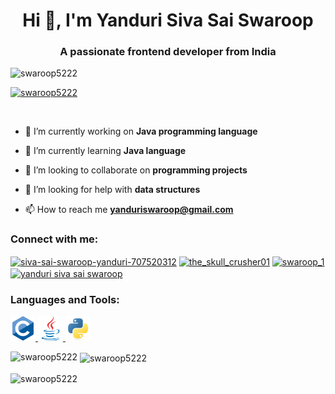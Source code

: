 <h1 align="center">Hi 👋, I'm Yanduri Siva Sai Swaroop</h1>
<h3 align="center">A passionate frontend developer from India</h3>

<p align="left"> <img src="https://komarev.com/ghpvc/?username=swaroop5222&label=Profile%20views&color=0e75b6&style=flat" alt="swaroop5222" /> </p>

<p align="left"> <a href="https://github.com/ryo-ma/github-profile-trophy"><img src="https://github-profile-trophy.vercel.app/?username=swaroop5222" alt="swaroop5222" /></a> </p>

<p align="left"> <a href="https://twitter.com/" target="blank"><img src="https://img.shields.io/twitter/follow/?logo=twitter&style=for-the-badge" alt="" /></a> </p>

- 🔭 I’m currently working on **Java programming language**

- 🌱 I’m currently learning **Java language**

- 👯 I’m looking to collaborate on **programming projects**

- 🤝 I’m looking for help with **data structures**

- 📫 How to reach me **yanduriswaroop@gmail.com**

<h3 align="left">Connect with me:</h3>
<p align="left">
<a href="https://linkedin.com/in/siva-sai-swaroop-yanduri-707520312" target="blank"><img align="center" src="https://raw.githubusercontent.com/rahuldkjain/github-profile-readme-generator/master/src/images/icons/Social/linked-in-alt.svg" alt="siva-sai-swaroop-yanduri-707520312" height="30" width="40" /></a>
<a href="https://instagram.com/the_skull_crusher01" target="blank"><img align="center" src="https://raw.githubusercontent.com/rahuldkjain/github-profile-readme-generator/master/src/images/icons/Social/instagram.svg" alt="the_skull_crusher01" height="30" width="40" /></a>
<a href="https://www.codechef.com/users/swaroop_1" target="blank"><img align="center" src="https://cdn.jsdelivr.net/npm/simple-icons@3.1.0/icons/codechef.svg" alt="swaroop_1" height="30" width="40" /></a>
<a href="https://www.hackerrank.com/yanduri siva sai swaroop" target="blank"><img align="center" src="https://raw.githubusercontent.com/rahuldkjain/github-profile-readme-generator/master/src/images/icons/Social/hackerrank.svg" alt="yanduri siva sai swaroop" height="30" width="40" /></a>
</p>

<h3 align="left">Languages and Tools:</h3>
<p align="left"> <a href="https://www.cprogramming.com/" target="_blank" rel="noreferrer"> <img src="https://raw.githubusercontent.com/devicons/devicon/master/icons/c/c-original.svg" alt="c" width="40" height="40"/> </a> <a href="https://www.java.com" target="_blank" rel="noreferrer"> <img src="https://raw.githubusercontent.com/devicons/devicon/master/icons/java/java-original.svg" alt="java" width="40" height="40"/> </a> <a href="https://www.python.org" target="_blank" rel="noreferrer"> <img src="https://raw.githubusercontent.com/devicons/devicon/master/icons/python/python-original.svg" alt="python" width="40" height="40"/> </a> </p>

<p><img align="left" src="https://github-readme-stats.vercel.app/api/top-langs?username=swaroop5222&show_icons=true&locale=en&layout=compact" alt="swaroop5222" /></p>

<p>&nbsp;<img align="center" src="https://github-readme-stats.vercel.app/api?username=swaroop5222&show_icons=true&locale=en" alt="swaroop5222" /></p>

<p><img align="center" src="https://github-readme-streak-stats.herokuapp.com/?user=swaroop5222&" alt="swaroop5222" /></p>
